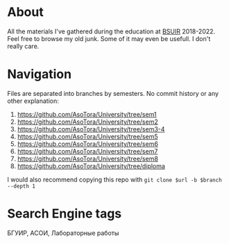 # About

All the materials I've gathered during the education at [BSUIR](https://www.bsuir.by/en/) 2018-2022. Feel free to browse my old junk. Some of it may even be usefull. I don't really care. 


# Navigation

Files are separated into branches by semesters. No commit history or any other explanation:

1. https://github.com/AsoTora/University/tree/sem1
2. https://github.com/AsoTora/University/tree/sem2
3. https://github.com/AsoTora/University/tree/sem3-4
4. https://github.com/AsoTora/University/tree/sem5
5. https://github.com/AsoTora/University/tree/sem6
6. https://github.com/AsoTora/University/tree/sem7
7. https://github.com/AsoTora/University/tree/sem8
8. https://github.com/AsoTora/University/tree/diploma

I would also recommend copying this repo with `git clone $url -b $branch --depth 1`

# Search Engine tags

БГУИР, АСОИ, Лабораторные работы
